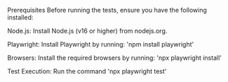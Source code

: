 Prerequisites
Before running the tests, ensure you have the following installed:

Node.js: Install Node.js (v16 or higher) from nodejs.org.

Playwright: Install Playwright by running:
'npm install playwright'

Browsers: Install the required browsers by running:
'npx playwright install'

Test Execution: Run the command 'npx playwright test'
